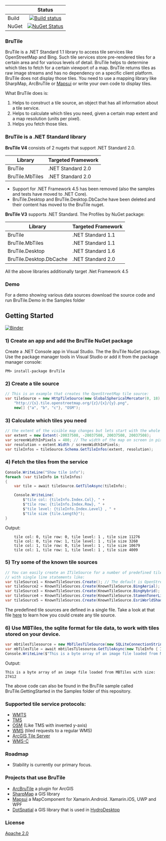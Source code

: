 |   | Status  | 
| ------------- |:-------------:|
| Build | [![Build status](https://github.com/brutile/brutile/actions/workflows/build.yml/badge.svg)](https://github.com/BruTile/BruTile/actions/workflows/build.yml?query=branch%3Amaster) |
| NuGet | [![NuGet Status](http://img.shields.io/nuget/v/BruTile.svg?style=flat)](https://www.nuget.org/packages/BruTile/) |

### BruTile
BruTile is a .NET Standard 1.1 library to access tile services like OpenStreetMap and Bing. Such tile services store pre-rendered tiles for a certain area and for various levels of detail. BruTile helps to determine which tiles to fetch for a certain viewport of a map. 
BruTile returns tiles as raw image streams and has no dependency on a specific client platform. BruTile does not display those tiles. You need to use a mapping library like SharpMap, ArcBruTile or [Mapsui](https://github.com/Mapsui/Mapsui) or write your own code to display tiles. 

What BruTile does is:

1. Helps to construct a tile source, an object that has all information about a tile service.
2. Helps to calculate which tiles you need, given a certain map extent and a map resolution (units per pixel). 
3. Helps you fetch those tiles.

### BruTile is a .NET Standard library

**BruTile V4** consists of 2 nugets that support .NET Standard 2.0.

| Library                  |   Targeted Framework  |
| ------------------------ | --------------------- |
| BruTile                  |  .NET Standard 2.0    |
| BruTile.MbTiles          |  .NET Standard 2.0    |

- Support for .NET Framework 4.5 has been removed (also the samples and tests have moved to .NET Core). 
- BruTile.Desktop and BruTile.Desktop.DbCache have been deleted and their content has moved to the BruTile nuget.

**BruTile V3** supports .NET Standard. The Profiles by NuGet package:

| Library                  |   Targeted Framework  |
| ------------------------ | --------------------- |
| BruTile                  |  .NET Standard 1.1    |
| BruTile.MbTiles          |  .NET Standard 1.1    |
| BruTile.Desktop          |  .NET Standard 1.6    |
| BruTile.Desktop.DbCache  |  .NET Standard 2.0    |

All the above libraries additionally target .Net Framework 4.5

### Demo
For a demo showing various data sources download the source code and run BruTile.Demo in the Samples folder

## Getting Started

[![Binder](https://mybinder.org/badge_logo.svg)](https://mybinder.org/v2/gh/bertt/brutile/patch-1)

### 1) Create an app and add the BruTile NuGet package
Create a .NET Console app in Visual Studio. The the BruTile NuGet package. Use the package manager tools in Visual Studio or add it from the package manager console:
```
PM> install-package BruTile 
```

### 2) Create a tile source
```c#
// This is an example that creates the OpenStreetMap tile source:
var tileSource = new HttpTileSource(new GlobalSphericalMercator(0, 18),
    "http://{s}.tile.openstreetmap.org/{z}/{x}/{y}.png",
    new[] {"a", "b", "c"}, "OSM");
```
### 3) Calculate which tiles you need
```c#
// the extent of the visible map changes but lets start with the whole world
var extent = new Extent(-20037508, -20037508, 20037508, 20037508);
var screenWidthInPixels = 400; // The width of the map on screen in pixels
var resolution = extent.Width / screenWidthInPixels;
var tileInfos = tileSource.Schema.GetTileInfos(extent, resolution);
```

### 4) Fetch the tiles from the service

```c#
Console.WriteLine("Show tile info");
foreach (var tileInfo in tileInfos)
{
    var tile = await tileSource.GetTileAsync(tileInfo);

    Console.WriteLine(
        $"tile col: {tileInfo.Index.Col}, " +
        $"tile row: {tileInfo.Index.Row}, " +
        $"tile level: {tileInfo.Index.Level} , " +
        $"tile size {tile.Length}");
}
```
Output:
```console
    tile col: 0, tile row: 0, tile level: 1 , tile size 11276
    tile col: 0, tile row: 1, tile level: 1 , tile size 3260
    tile col: 1, tile row: 0, tile level: 1 , tile size 10679
    tile col: 1, tile row: 1, tile level: 1 , tile size 4009
```

### 5) Try some of the known tile sources 

```c#
// You can easily create an ITileSource for a number of predefined tile servers
// with single line statements like:
var tileSource1 = KnownTileSources.Create(); // The default is OpenStreetMap
var tileSource2 = KnownTileSources.Create(KnownTileSource.BingAerial);
var tileSource3 = KnownTileSources.Create(KnownTileSource.BingHybrid);
var tileSource4 = KnownTileSources.Create(KnownTileSource.StamenTonerLite);
var tileSource5 = KnownTileSources.Create(KnownTileSource.EsriWorldShadedRelief);
```
The predefined tile sources are defined in a single file. Take a look at that file [here](https://github.com/BruTile/BruTile/blob/master/BruTile/Predefined/KnownTileSources.cs) to learn how you could create any tile source.


### 6) Use MBTiles, the sqlite format for tile data, to work with tiles stored on your device.

```c#
var mbtilesTilesource = new MbTilesTileSource(new SQLiteConnectionString("Resources/world.mbtiles", false));
var mbTilesTile = await mbtilesTilesource.GetTileAsync(new TileInfo { Index = new TileIndex(0, 0, 0) });
Console.WriteLine($"This is a byte array of an image file loaded from MBTiles with size: {mbTilesTile.Length}");
```
Output:
```console
This is a byte array of an image file loaded from MBTiles with size: 27412
```

The above code can also be found in the BruTile sample called BruTile.GettingStarted in the Samples folder of this repository.

### Supported tile service protocols:
* [WMTS](http://www.opengeospatial.org/standards/wmts)
* [TMS](https://wiki.osgeo.org/wiki/Tile_Map_Service_Specification)
* [OSM](http://wiki.openstreetmap.org/wiki/Slippy_map_tilenames) (Like TMS with inverted y-axis)
* [WMS](http://www.opengeospatial.org/standards/wms) (tiled requests to a regular WMS)
* [ArcGIS Tile Server](http://resources.arcgis.com/en/help/rest/apiref/tile.html)
* [WMS-C](https://wiki.osgeo.org/wiki/WMS_Tile_Caching#WMS-C_as_WMS_Profile)

### Roadmap
- Stability is currently our primary focus.

### Projects that use BruTile

* [ArcBruTile](https://bertt.itch.io/arcbrutile) a plugin for ArcGIS
* [SharpMap](https://github.com/SharpMap/SharpMap) a GIS library
* [Mapsui](https://github.com/Mapsui/Mapsui) a MapComponent for Xamarin.Android. Xamarin.iOS, UWP and WPF
* [DotSpatial](https://github.com/DotSpatial/DotSpatial) a GIS library that is used in [HydroDesktop](https://github.com/CUAHSI/HydroDesktop)

### License
[Apache 2.0](https://raw.githubusercontent.com/BruTile/BruTile/master/LICENSE.md)
